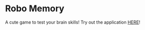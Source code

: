 Robo Memory
===========

A cute game to test your brain skills! Try out the application [HERE](http://www.havenofcode.com/robo-memory/)!